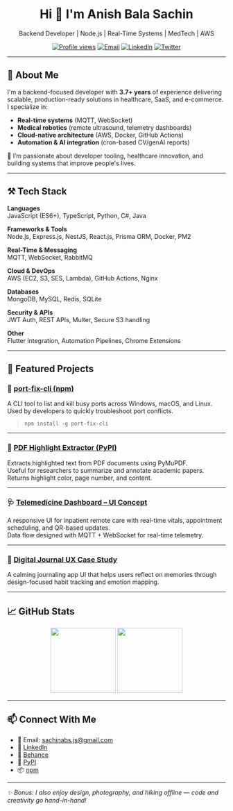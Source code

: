 <h1 align="center">Hi 👋 I'm Anish Bala Sachin</h1>
<p align="center">
  Backend Developer | Node.js | Real-Time Systems | MedTech | AWS
</p>

<p align="center">
  <a href="https://github.com/sachinabs"><img src="https://komarev.com/ghpvc/?username=sachinabs&label=Profile%20Views&color=brightgreen&style=flat" alt="Profile views"/></a>
  <a href="mailto:sachinabs.js@gmail.com"><img src="https://img.shields.io/badge/Gmail-D14836?style=flat&logo=gmail&logoColor=white" alt="Email"/></a>
  <a href="https://www.linkedin.com/in/anish-bala-sachin/"><img src="https://img.shields.io/badge/LinkedIn-0A66C2?style=flat&logo=linkedin&logoColor=white" alt="LinkedIn"/></a>
  <a href="https://twitter.com/sachinabs"><img src="https://img.shields.io/badge/Twitter-1DA1F2?style=flat&logo=twitter&logoColor=white" alt="Twitter"/></a>
</p>

---

## 🧠 About Me

I'm a backend-focused developer with **3.7+ years** of experience delivering scalable, production-ready solutions in healthcare, SaaS, and e-commerce. I specialize in:

- **Real-time systems** (MQTT, WebSocket)
- **Medical robotics** (remote ultrasound, telemetry dashboards)
- **Cloud-native architecture** (AWS, Docker, GitHub Actions)
- **Automation & AI integration** (cron-based CV/genAI reports)

🚀 I’m passionate about developer tooling, healthcare innovation, and building systems that improve people's lives.

---

## ⚒️ Tech Stack

**Languages**  
JavaScript (ES6+), TypeScript, Python, C#, Java  

**Frameworks & Tools**  
Node.js, Express.js, NestJS, React.js, Prisma ORM, Docker, PM2  

**Real-Time & Messaging**  
MQTT, WebSocket, RabbitMQ  

**Cloud & DevOps**  
AWS (EC2, S3, SES, Lambda), GitHub Actions, Nginx  

**Databases**  
MongoDB, MySQL, Redis, SQLite  

**Security & APIs**  
JWT Auth, REST APIs, Multer, Secure S3 handling  

**Other**  
Flutter integration, Automation Pipelines, Chrome Extensions  

---

## 🚀 Featured Projects

### 🔁 [port-fix-cli (npm)](https://www.npmjs.com/package/port-fix-cli)
A CLI tool to list and kill busy ports across Windows, macOS, and Linux.  
Used by developers to quickly troubleshoot port conflicts.

> `npm install -g port-fix-cli`

---

### 📄 [PDF Highlight Extractor (PyPI)](https://pypi.org/project/pdf-highlight-extractor/)
Extracts highlighted text from PDF documents using PyMuPDF.  
Useful for researchers to summarize and annotate academic papers.  
Returns highlight color, page number, and content.

---

### 🩺 [Telemedicine Dashboard – UI Concept](https://www.behance.net/gallery/216164343/Tele-Medicine-Application)
A responsive UI for inpatient remote care with real-time vitals, appointment scheduling, and QR-based updates.  
Data flow designed with MQTT + WebSocket for real-time telemetry.

---

### 📘 [Digital Journal UX Case Study](https://www.behance.net/gallery/221342285/Digital-Journal-App-UX-Case-Study-Calendar-Memories)
A calming journaling app UI that helps users reflect on memories through design-focused habit tracking and emotion mapping.

---

## 📈 GitHub Stats

<p align="center">
  <img src="https://github-readme-stats.vercel.app/api?username=sachinabs&show_icons=true&theme=radical" height="150"/>
  <img src="https://github-readme-stats.vercel.app/api/top-langs/?username=sachinabs&layout=compact&theme=radical" height="150"/>
</p>

---

## 📫 Connect With Me

- 📧 Email: [sachinabs.js@gmail.com](mailto:sachinabs.js@gmail.com)  
- 🔗 [LinkedIn](https://www.linkedin.com/in/anish-bala-sachin/)  
- 🎨 [Behance](https://www.behance.net/forever_abs_)  
- 🐍 [PyPI](https://pypi.org/project/pdf-highlight-extractor/)  
- 📦 [npm](https://www.npmjs.com/package/port-fix-cli)  

---

_✨ Bonus: I also enjoy design, photography, and hiking offline — code and creativity go hand-in-hand!_
